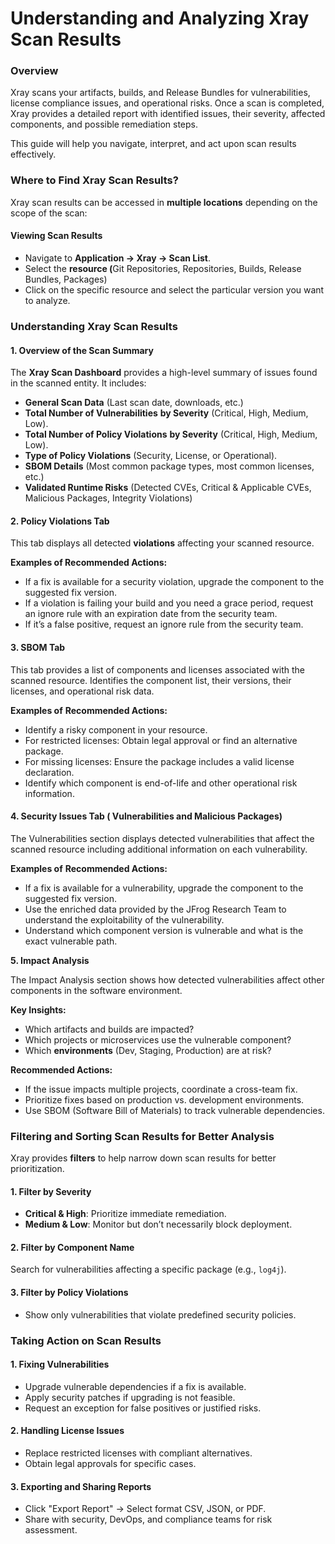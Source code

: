 # Understanding and Analyzing Xray Scan Results

### **Overview**

Xray scans your artifacts, builds, and Release Bundles for vulnerabilities, license compliance issues, and operational risks. Once a scan is completed, Xray provides a detailed report with identified issues, their severity, affected components, and possible remediation steps.

This guide will help you navigate, interpret, and act upon scan results effectively.

### **Where to Find Xray Scan Results?**

Xray scan results can be accessed in **multiple locations** depending on the scope of the scan:

#### &#x20;**Viewing Scan Results**

* Navigate to **Application -> Xray -> Scan List**.
* Select the **resource (**&#x47;it Repositories, Repositories, Builds, Release Bundles, Packages)&#x20;
* Click on the specific resource and select the particular version you want to analyze.

### **Understanding Xray Scan Results**

#### **1. Overview of the Scan Summary**

The **Xray Scan Dashboard** provides a high-level summary of issues found in the scanned entity. It includes:

* **General Scan Data** (Last scan date, downloads, etc.)
* **Total Number of Vulnerabilities** **by Severity** (Critical, High, Medium, Low).
* **Total Number of Policy Violations** **by Severity** (Critical, High, Medium, Low).
* **Type of Policy Violations** (Security, License, or Operational).
* **SBOM Details** (Most common package types, most common licenses, etc.)
* **Validated Runtime Risks** (Detected CVEs, Critical & Applicable CVEs, Malicious Packages, Integrity Violations)

#### **2. Policy Violations Tab**

This tab displays all detected **violations** affecting your scanned resource.

**Examples of Recommended Actions:**

* If a fix is available for a security violation, upgrade the component to the suggested fix version.
* If a violation is failing your build and you need a grace period, request an ignore rule with an expiration date from the security team.&#x20;
* If it’s a false positive, request an ignore rule from the security team.

#### **3. SBOM Tab**

This tab provides a list of components and licenses associated with the scanned resource. Identifies the component list, their versions, their licenses, and operational risk data.&#x20;

**Examples of** **Recommended Actions:**

* Identify a risky component in your resource.&#x20;
* For restricted licenses: Obtain legal approval or find an alternative package.
* For missing licenses: Ensure the package includes a valid license declaration.
* Identify which component is end-of-life and other operational risk information.&#x20;

#### **4. Security Issues Tab ( Vulnerabilities and Malicious Packages)**

The Vulnerabilities section displays detected vulnerabilities that affect the scanned resource including additional information on each vulnerability.&#x20;

**Examples of** **Recommended Actions:**

* If a fix is available for a vulnerability, upgrade the component to the suggested fix version.
* Use the enriched data provided by the JFrog Research Team to understand the exploitability of the vulnerability.&#x20;
* Understand which component version is vulnerable and what is the exact vulnerable path.&#x20;

**5. Impact Analysis**&#x20;

The Impact Analysis section shows how detected vulnerabilities affect other components in the software environment.

**Key Insights:**

* Which artifacts and builds are impacted?
* Which projects or microservices use the vulnerable component?
* Which **environments** (Dev, Staging, Production) are at risk?

**Recommended Actions:**

* If the issue impacts multiple projects, coordinate a cross-team fix.
* Prioritize fixes based on production vs. development environments.
* Use SBOM (Software Bill of Materials) to track vulnerable dependencies.

### **Filtering and Sorting Scan Results for Better Analysis**

Xray provides **filters** to help narrow down scan results for better prioritization.

#### **1. Filter by Severity**

* **Critical & High**: Prioritize immediate remediation.
* **Medium & Low**: Monitor but don’t necessarily block deployment.

#### **2. Filter by Component Name**

Search for vulnerabilities affecting a specific package (e.g., `log4j`).

#### **3. Filter by Policy Violations**

* Show only vulnerabilities that violate predefined security policies.

### **Taking Action on Scan Results**

#### **1. Fixing Vulnerabilities**

* Upgrade vulnerable dependencies if a fix is available.
* Apply security patches if upgrading is not feasible.
* Request an exception for false positives or justified risks.

#### **2. Handling License Issues**

* Replace restricted licenses with compliant alternatives.
* Obtain legal approvals for specific cases.

#### **3. Exporting and Sharing Reports**

* Click "Export Report" → Select format CSV, JSON, or PDF.
* Share with security, DevOps, and compliance teams for risk assessment.
